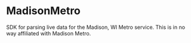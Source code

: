 # MadisonMetro
SDK for parsing live data for the Madison, WI Metro service. This is in no way affiliated with Madison Metro.
